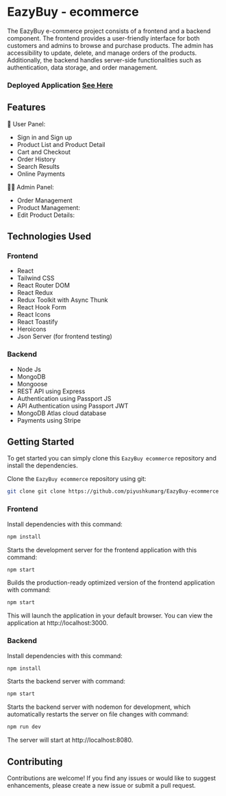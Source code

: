# EazyBuy - ecommerce

The EazyBuy e-commerce project consists of a frontend and a backend component. The frontend provides a user-friendly interface for both customers and admins to browse and purchase products. The admin has accessibility to update, delete, and manage orders of the products. Additionally, the backend handles server-side functionalities such as authentication, data storage, and order management.

### Deployed Application [See Here]()

## Features
🛒 User Panel:
- Sign in and Sign up
- Product List and Product Detail
- Cart and Checkout
- Order History
- Search Results
- Online Payments 

👩‍💼 Admin Panel:
- Order Management
- Product Management:
- Edit Product Details:

## Technologies Used

### Frontend
* React
* Tailwind CSS
* React Router DOM
* React Redux
* Redux Toolkit with Async Thunk
* React Hook Form
* React Icons
* React Toastify
* Heroicons
* Json Server (for frontend testing)

### Backend
* Node Js
* MongoDB
* Mongoose 
* REST API using Express
* Authentication using Passport JS
* API Authentication using Passport JWT
* MongoDB Atlas cloud database
* Payments using Stripe 

## Getting Started
To get started  you can simply clone this `EazyBuy ecommerce` repository and install the dependencies.

Clone the `EazyBuy ecommerce` repository using git:

```bash
git clone git clone https://github.com/piyushkumarg/EazyBuy-ecommerce
```

### Frontend

Install dependencies with this command:
```bash
npm install
```

Starts the development server for the frontend application with this command:
```bash
npm start
```

Builds the production-ready optimized version of the frontend application with command:
```bash
npm start
```

This will launch the application in your default browser. You can view the application at http://localhost:3000.

### Backend

Install dependencies with this command:
```bash
npm install
```

Starts the backend server with command:
```bash
npm start
```

Starts the backend server with nodemon for development, which automatically restarts the server on file changes with command:
```bash
npm run dev
```
The server will start at http://localhost:8080.



## Contributing
Contributions are welcome! If you find any issues or would like to suggest enhancements, please create a new issue or submit a pull request.

